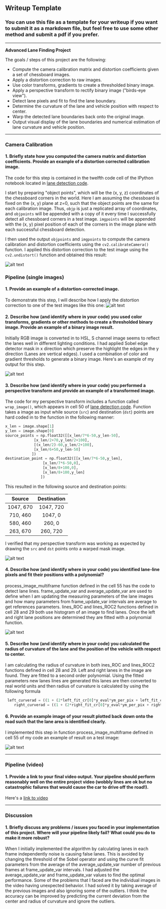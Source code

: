 ## Writeup Template

### You can use this file as a template for your writeup if you want to submit it as a markdown file, but feel free to use some other method and submit a pdf if you prefer.

---

**Advanced Lane Finding Project**

The goals / steps of this project are the following:

* Compute the camera calibration matrix and distortion coefficients given a set of chessboard images.
* Apply a distortion correction to raw images.
* Use color transforms, gradients to create a thresholded binary image.
* Apply a perspective transform to rectify binary image ("birds-eye view").
* Detect lane pixels and fit to find the lane boundary.
* Determine the curvature of the lane and vehicle position with respect to center.
* Warp the detected lane boundaries back onto the original image.
* Output visual display of the lane boundaries and numerical estimation of lane curvature and vehicle position.

[//]: # (Code References)
[lane detection code]:https://github.com/willofdiamond/Advanced-Lane-Lines-master/blob/master/lane_detection.ipynb

[//]: # (Image References)

[image1]: https://github.com/willofdiamond/Advanced-Lane-Lines-master/blob/master/Unknown.png "Undistorted"
[image2]: https://github.com/willofdiamond/Advanced-Lane-Lines-master/blob/master/undistortLane.png "Road undistorted"
[image3]: https://github.com/willofdiamond/Advanced-Lane-Lines-master/blob/master/binaryImages.png "Binary Example"
[image4]: https://github.com/willofdiamond/Advanced-Lane-Lines-master/blob/master/wrapmask.png "Warp Example"
[image5]: https://github.com/willofdiamond/Advanced-Lane-Lines-master/blob/master/color_fit_lines.png "Fit Visual"
[image6]: https://github.com/willofdiamond/Advanced-Lane-Lines-master/blob/master/example_output.png "Output"
[link to video]: https://github.com/willofdiamond/Advanced-Lane-Lines-master/blob/master/project_video1.mp4 "Video"


---


### Camera Calibration

#### 1. Briefly state how you computed the camera matrix and distortion coefficients. Provide an example of a distortion corrected calibration image.

The code for this step is contained in the twelfth code cell of the IPython notebook located in [lane detection code].  

I start by preparing "object points", which will be the (x, y, z) coordinates of the chessboard corners in the world. Here I am assuming the chessboard is fixed on the (x, y) plane at z=0, such that the object points are the same for each calibration image.  Thus, `objp` is just a replicated array of coordinates, and `objpoints` will be appended with a copy of it every time I successfully detect all chessboard corners in a test image.  `imgpoints` will be appended with the (x, y) pixel position of each of the corners in the image plane with each successful chessboard detection.  

I then used the output `objpoints` and `imgpoints` to compute the camera calibration and distortion coefficients using the `cv2.calibrateCamera()` function.  I applied this distortion correction to the test image using the `cv2.undistort()` function and obtained this result:

![alt text][image1]

### Pipeline (single images)

#### 1. Provide an example of a distortion-corrected image.

To demonstrate this step, I will describe how I apply the distortion correction to one of the test images like this one:
![alt text][image2]

#### 2. Describe how (and identify where in your code) you used color transforms, gradients or other methods to create a thresholded binary image.  Provide an example of a binary image result.
Initially RGB image is converted in to HSL, S channel image seems to reflect the lanes well in different lighting conditions. I had applied Sobel edge detector mask in x direction which preserve the highlight the edges in the y direction (Lanes are vertical edges). I used a combination of color and gradient thresholds to generate a binary image. Here's an example of my output for this step.

![alt text][image3]

#### 3. Describe how (and identify where in your code) you performed a perspective transform and provide an example of a transformed image.

The code for my perspective transform includes a function called `wrap_image()`, which appears in cell 50 of [lane detection code]. Function takes a image as input while source (`src`) and destination (`dst`) points are hard coded in to the function in the following manner:

```python
x_len = image.shape[1]
y_len = image.shape[0]
source_points = np.float32([[x_len/7*6-50,y_len-50],
             [x_len/2+70,y_len/2+100],
             [(x_len/2)-60,y_len/2+100],
             [x_len/6+50,y_len-50]
            ])
destination_point = np.float32([[x_len/7*6-50,y_len],
                 [x_len/7*6-50,0],
                 [x_len/8+100,0],
                 [x_len/8+100,y_len]
                ])
```

This resulted in the following source and destination points:

| Source        | Destination   |
|:-------------:|:-------------:|
| 1047, 670     | 1047, 720     |
| 710, 460      | 1047, 0       |
| 580, 460      | 260, 0        |
| 263, 670      | 260, 720      |

I verified that my perspective transform was working as expected by drawing the `src` and `dst` points onto a  warped mask image.

![alt text][image4]

#### 4. Describe how (and identify where in your code) you identified lane-line pixels and fit their positions with a polynomial?
process_image_multiframe function defined in the cell 55 has the code to detect lane lines. frame_update_var and average_update_var are used to define when I am updating the measuring parameters of the lane images and how many parameters from frame_update_var intervals are  average to get references parameters. lines_ROC  and lines_ROC2 functions defined in cell 28 and 29 both use histogram of an image to find lanes. Once the left and right lane positions are determined they are fitted with a polynomial function.

![alt text][image5]

#### 5. Describe how (and identify where in your code) you calculated the radius of curvature of the lane and the position of the vehicle with respect to center.

I am calculating the radius of curvature in both ines_ROC  and lines_ROC2 functions defined in cell 28 and 29. Left and right lanes in the image are found. They are fitted to a second order polynomial. Using the fitted parameters new lanes lines are generated this lanes are then converted to real world units and then radius of curvature is calculated by using the following formula

```python
 left_curverad = ((1 + (2*left_fit_cr[0]*y_eval*ym_per_pix + left_fit_cr[1])**2)**1.5) / np.absolute(2*left_fit_cr[0])
    right_curverad = ((1 + (2*right_fit_cr[0]*y_eval*ym_per_pix + right_fit_cr[1])**2)**1.5) / np.absolute(2*right_fit_cr[0])

```

#### 6. Provide an example image of your result plotted back down onto the road such that the lane area is identified clearly.

I implemented this step in function process_image_multiframe defined in cell 55  of my code an example of result on a test image:

![alt text][image6]

---

### Pipeline (video)

#### 1. Provide a link to your final video output.  Your pipeline should perform reasonably well on the entire project video (wobbly lines are ok but no catastrophic failures that would cause the car to drive off the road!).

Here's a [link to video]

---

### Discussion

#### 1. Briefly discuss any problems / issues you faced in your implementation of this project.  Where will your pipeline likely fail?  What could you do to make it more robust?

When I initially implemented the algorithm by calculating lanes in each frame independently noise is causing false lanes. This is avoided by changing the threshold of the Sobel operator and using the curve fit parameters from the average of the average_update_var number of previous frames at frame_update_var intervals. I had adjusted the average_update_var and frame_update_var values to find the optimal performance. Some of the problems that I faced are the individual images in the video having unexpected behavior. I had solved it by taking average of the previous images and also ignoring some of the outliers. I think the  accuracy can be improved by predicting the current deviation from the center and radius of curvature and ignore the outliers.
